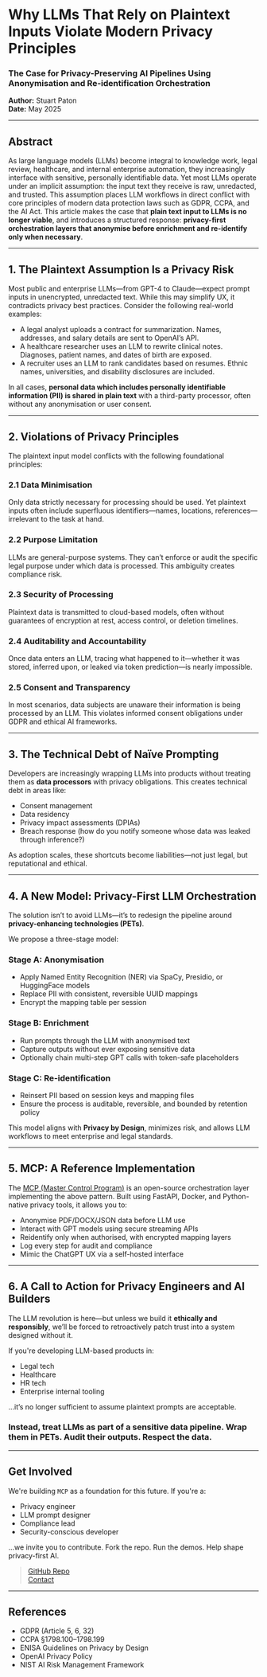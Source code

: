 # Why LLMs That Rely on Plaintext Inputs Violate Modern Privacy Principles
### The Case for Privacy-Preserving AI Pipelines Using Anonymisation and Re-identification Orchestration

**Author:** Stuart Paton  
**Date:** May 2025

---

## Abstract

As large language models (LLMs) become integral to knowledge work, legal review, healthcare, and internal enterprise automation, they increasingly interface with sensitive, personally identifiable data. Yet most LLMs operate under an implicit assumption: the input text they receive is raw, unredacted, and trusted. This assumption places LLM workflows in direct conflict with core principles of modern data protection laws such as GDPR, CCPA, and the AI Act. This article makes the case that **plain text input to LLMs is no longer viable**, and introduces a structured response: **privacy-first orchestration layers that anonymise before enrichment and re-identify only when necessary**.

---

## 1. The Plaintext Assumption Is a Privacy Risk

Most public and enterprise LLMs—from GPT-4 to Claude—expect prompt inputs in unencrypted, unredacted text. While this may simplify UX, it contradicts privacy best practices. Consider the following real-world examples:

- A legal analyst uploads a contract for summarization. Names, addresses, and salary details are sent to OpenAI’s API.
- A healthcare researcher uses an LLM to rewrite clinical notes. Diagnoses, patient names, and dates of birth are exposed.
- A recruiter uses an LLM to rank candidates based on resumes. Ethnic names, universities, and disability disclosures are included.

In all cases, **personal data which includes personally identifiable information (PII) is shared in plain text** with a third-party processor, often without any anonymisation or user consent.

---

## 2. Violations of Privacy Principles

The plaintext input model conflicts with the following foundational principles:

### 2.1 Data Minimisation
Only data strictly necessary for processing should be used. Yet plaintext inputs often include superfluous identifiers—names, locations, references—irrelevant to the task at hand.

### 2.2 Purpose Limitation
LLMs are general-purpose systems. They can’t enforce or audit the specific legal purpose under which data is processed. This ambiguity creates compliance risk.

### 2.3 Security of Processing
Plaintext data is transmitted to cloud-based models, often without guarantees of encryption at rest, access control, or deletion timelines.

### 2.4 Auditability and Accountability
Once data enters an LLM, tracing what happened to it—whether it was stored, inferred upon, or leaked via token prediction—is nearly impossible.

### 2.5 Consent and Transparency
In most scenarios, data subjects are unaware their information is being processed by an LLM. This violates informed consent obligations under GDPR and ethical AI frameworks.

---

## 3. The Technical Debt of Naïve Prompting

Developers are increasingly wrapping LLMs into products without treating them as **data processors** with privacy obligations. This creates technical debt in areas like:

- Consent management  
- Data residency  
- Privacy impact assessments (DPIAs)  
- Breach response (how do you notify someone whose data was leaked through inference?)

As adoption scales, these shortcuts become liabilities—not just legal, but reputational and ethical.

---

## 4. A New Model: Privacy-First LLM Orchestration

The solution isn’t to avoid LLMs—it’s to redesign the pipeline around **privacy-enhancing technologies (PETs)**.

We propose a three-stage model:

### Stage A: Anonymisation
- Apply Named Entity Recognition (NER) via SpaCy, Presidio, or HuggingFace models  
- Replace PII with consistent, reversible UUID mappings  
- Encrypt the mapping table per session  

### Stage B: Enrichment
- Run prompts through the LLM with anonymised text  
- Capture outputs without ever exposing sensitive data  
- Optionally chain multi-step GPT calls with token-safe placeholders  

### Stage C: Re-identification
- Reinsert PII based on session keys and mapping files  
- Ensure the process is auditable, reversible, and bounded by retention policy  

This model aligns with **Privacy by Design**, minimizes risk, and allows LLM workflows to meet enterprise and legal standards.

---

## 5. MCP: A Reference Implementation

The [MCP (Master Control Program)](https://github.com/patons02/pd-anonymiser) is an open-source orchestration layer implementing the above pattern. Built using FastAPI, Docker, and Python-native privacy tools, it allows you to:

- Anonymise PDF/DOCX/JSON data before LLM use  
- Interact with GPT models using secure streaming APIs  
- Reidentify only when authorised, with encrypted mapping layers  
- Log every step for audit and compliance  
- Mimic the ChatGPT UX via a self-hosted interface  

---

## 6. A Call to Action for Privacy Engineers and AI Builders

The LLM revolution is here—but unless we build it **ethically and responsibly**, we’ll be forced to retroactively patch trust into a system designed without it.

If you're developing LLM-based products in:
- Legal tech  
- Healthcare  
- HR tech  
- Enterprise internal tooling  

…it’s no longer sufficient to assume plaintext prompts are acceptable.

### Instead, treat LLMs as part of a sensitive data pipeline. Wrap them in PETs. Audit their outputs. Respect the data.

---

## Get Involved

We're building `MCP` as a foundation for this future. If you're a:

- Privacy engineer  
- LLM prompt designer  
- Compliance lead  
- Security-conscious developer  

…we invite you to contribute. Fork the repo. Run the demos. Help shape privacy-first AI.

> [GitHub Repo](https://github.com/patons02/pd-anonymiser)  
> [Contact](mailto:stu@stuartpaton.dev)

---

## References

- GDPR (Article 5, 6, 32)  
- CCPA §1798.100–1798.199  
- ENISA Guidelines on Privacy by Design  
- OpenAI Privacy Policy  
- NIST AI Risk Management Framework